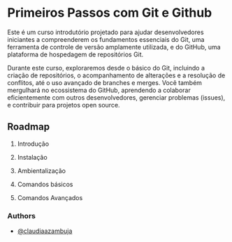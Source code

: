 # Primeiros Passos com Git e Github

Este é um curso introdutório projetado para ajudar desenvolvedores iniciantes a compreenderem os fundamentos essenciais do Git, uma ferramenta de controle de versão amplamente utilizada, e do GitHub, uma plataforma de hospedagem de repositórios Git.

Durante este curso, exploraremos desde o básico do Git, incluindo a criação de repositórios, o acompanhamento de alterações e a resolução de conflitos, até o uso avançado de branches e merges. Você também mergulhará no ecossistema do GitHub, aprendendo a colaborar eficientemente com outros desenvolvedores, gerenciar problemas (issues), e contribuir para projetos open source.


## Roadmap

1. Introdução 

2. Instalação

3. Ambientalização

4. Comandos básicos

5. Comandos Avançados

### Authors

- [@claudiaazambuja](https://www.github.com/claudiaazambuja)